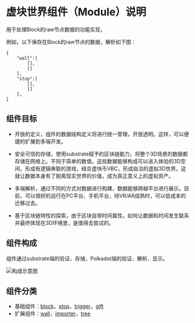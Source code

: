 # 虚块世界组件（Module）说明

用于处理Block的raw节点数据的功能实现，

例如，以下保存在Block的raw节点的数据，解析如下图：

```
{
	"wall":[
		[],
		[]
	],
	"stop":[
		[],
		[]
	],
}
```



## 组件目标

* 开放的定义，组件的数据结构定义将进行统一管理，开放透明。这样，可以便捷的扩展到多端开发。

* 安全可信的存储，使用substrate赋予的区块链能力，将整个3D场景的数据都存储在网络上。不同于简单的数值，这些数据能够构成可以进入体验的3D空间，形成有逻辑串联的游戏，结合虚块币VBC，形成自洽的虚拟3D世界。这就让数据本身有了脱离现实世界的价值，成为真正意义上的虚拟资产。

* 多端解析，通过不同的方式对数据进行构建，数据能够跨越平台进行展示。目前，可以很好的运行在PC平台、手机平台，待VR/AR成熟时，可以低成本的迁移过去。

* 基于区块链特性的探索，由于区块自带时间属性，如何让数据和时间发生联系并最终体现在3D环境里，是值得去尝试的。

  

## 组件构成

组件通过substrate端的验证、存储，Polkadot端的验证、解析、显示。

![构成示意图](../static/module.jpg)



## 组件分类

* 基础组件：[block](block.md)，[stop](stop.md)，[trigger](trigger.md)，[gift](gift.md)
* 扩展组件：[wall](wall.md)，[importer](importer.md)，[tree](tree.md)

